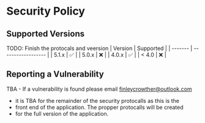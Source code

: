 # Security Policy

## Supported Versions

TODO: Finish the protocals and veersion 
| Version | Supported          |
| ------- | ------------------ |
| 5.1.x   | :white_check_mark: |
| 5.0.x   | :x:                |
| 4.0.x   | :white_check_mark: |
| < 4.0   | :x:                |

## Reporting a Vulnerability

TBA - If a vulnerability is found please email finleycrowther@outlook.com
- it is TBA for the remainder of the security protocalls as this is the
- front end of the application. The propper protocalls will be created
- for the full version of the application.
